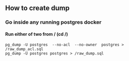 ## How to create dump

### Go inside any running postgres docker

#### Run either of two from / (cd /)

```
pg_dump -U postgres  --no-acl  --no-owner  postgres > /raw_dump_acl.sql
pg_dump -U postgres postgres > /raw_dump.sql
```
